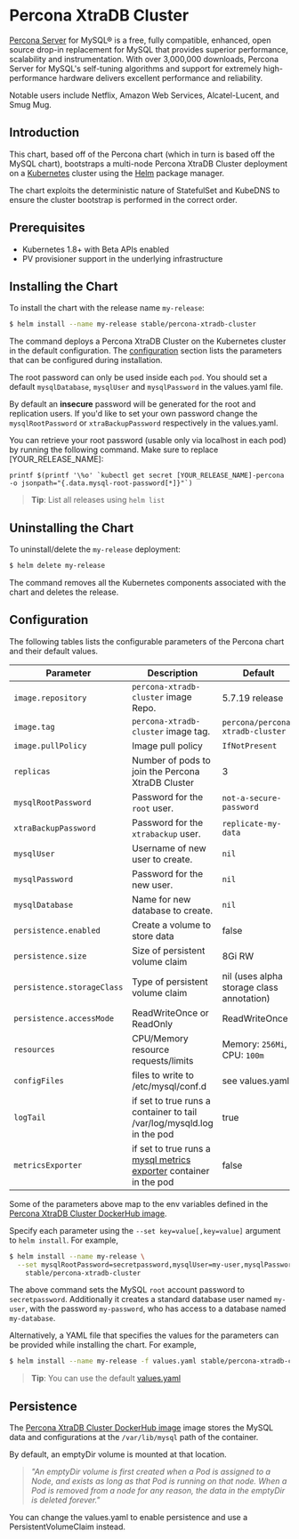 # Percona XtraDB Cluster

[Percona Server](https://MySQL.org) for MySQL® is a free, fully compatible, enhanced, open source drop-in replacement for MySQL that provides superior performance, scalability and instrumentation. With over 3,000,000 downloads, Percona Server for MySQL's self-tuning algorithms and support for extremely high-performance hardware delivers excellent performance and reliability.

Notable users include Netflix, Amazon Web Services, Alcatel-Lucent, and Smug Mug.

## Introduction

This chart, based off of the Percona chart (which in turn is based off the MySQL chart), bootstraps a multi-node Percona XtraDB Cluster deployment on a [Kubernetes](http://kubernetes.io) cluster using the [Helm](https://helm.sh) package manager.

The chart exploits the deterministic nature of StatefulSet and KubeDNS to ensure the cluster bootstrap is performed in the correct order.

## Prerequisites

- Kubernetes 1.8+ with Beta APIs enabled
- PV provisioner support in the underlying infrastructure

## Installing the Chart

To install the chart with the release name `my-release`:

```bash
$ helm install --name my-release stable/percona-xtradb-cluster
```

The command deploys a Percona XtraDB Cluster on the Kubernetes cluster in the default configuration. The [configuration](#configuration) section lists the parameters that can be configured during installation.

The root password can only be used inside each `pod`.  You should set a default `mysqlDatabase`, `mysqlUser` and `mysqlPassword` in the values.yaml file.

By default an **insecure** password will be generated for the root and replication users. If you'd like to set your own password change the `mysqlRootPassword` or `xtraBackupPassword` respectively
in the values.yaml.

You can retrieve your root password (usable only via localhost in each pod) by running the following command. Make sure to replace [YOUR_RELEASE_NAME]:

    printf $(printf '\%o' `kubectl get secret [YOUR_RELEASE_NAME]-percona -o jsonpath="{.data.mysql-root-password[*]}"`)

> **Tip**: List all releases using `helm list`

## Uninstalling the Chart

To uninstall/delete the `my-release` deployment:

```bash
$ helm delete my-release
```

The command removes all the Kubernetes components associated with the chart and deletes the release.

## Configuration

The following tables lists the configurable parameters of the Percona chart and their default values.

| Parameter                  | Description                        | Default                                                    |
| -----------------------    | ---------------------------------- | ---------------------------------------------------------- |
| `image.repository`         | `percona-xtradb-cluster` image Repo.                 | 5.7.19 release                                        |
| `image.tag`                 | `percona-xtradb-cluster` image tag.                 | `percona/percona-xtradb-cluster` |
| `image.pullPolicy`          | Image pull policy                  | `IfNotPresent`                                             
| `replicas`                 | Number of pods to join the Percona XtraDB Cluster   | 3                                         |
| `mysqlRootPassword`        | Password for the `root` user.      | `not-a-secure-password`                                                      |
| `xtraBackupPassword`       | Password for the `xtrabackup` user. | `replicate-my-data` |
| `mysqlUser`                | Username of new user to create.    | `nil`                                                      |
| `mysqlPassword`            | Password for the new user.         | `nil`                                                      |
| `mysqlDatabase`            | Name for new database to create.   | `nil`                                                      |
| `persistence.enabled`      | Create a volume to store data      | false                                                       |
| `persistence.size`         | Size of persistent volume claim    | 8Gi RW                                                     |
| `persistence.storageClass` | Type of persistent volume claim    | nil  (uses alpha storage class annotation)                 |
| `persistence.accessMode`   | ReadWriteOnce or ReadOnly          | ReadWriteOnce                                              |
| `resources`                | CPU/Memory resource requests/limits | Memory: `256Mi`, CPU: `100m`                              |
| `configFiles` | files to write to /etc/mysql/conf.d | see values.yaml |
| `logTail` | if set to true runs a container to tail /var/log/mysqld.log in the pod | true |
| `metricsExporter` | if set to true runs a [mysql metrics exporter](https://github.com/prometheus/mysqld_exporter) container in the pod | false |


Some of the parameters above map to the env variables defined in the [Percona XtraDB Cluster DockerHub image](https://hub.docker.com/r/percona/percona-xtradb-cluster/).

Specify each parameter using the `--set key=value[,key=value]` argument to `helm install`. For example,

```bash
$ helm install --name my-release \
  --set mysqlRootPassword=secretpassword,mysqlUser=my-user,mysqlPassword=my-password,mysqlDatabase=my-database \
    stable/percona-xtradb-cluster
```

The above command sets the MySQL `root` account password to `secretpassword`. Additionally it creates a standard database user named `my-user`, with the password `my-password`, who has access to a database named `my-database`.

Alternatively, a YAML file that specifies the values for the parameters can be provided while installing the chart. For example,

```bash
$ helm install --name my-release -f values.yaml stable/percona-xtradb-cluster
```

> **Tip**: You can use the default [values.yaml](values.yaml)

## Persistence

The [Percona XtraDB Cluster DockerHub image](https://hub.docker.com/r/percona/percona-xtradb-cluster/) image stores the MySQL data and configurations at the `/var/lib/mysql` path of the container.

By default, an emptyDir volume is mounted at that location.

> *"An emptyDir volume is first created when a Pod is assigned to a Node, and exists as long as that Pod is running on that node. When a Pod is removed from a node for any reason, the data in the emptyDir is deleted forever."*

You can change the values.yaml to enable persistence and use a PersistentVolumeClaim instead.
